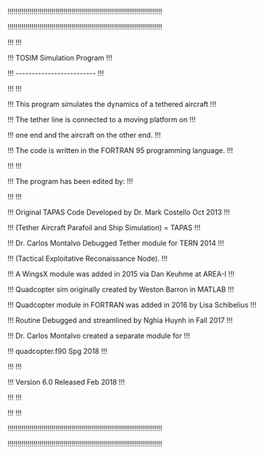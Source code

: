 !!!!!!!!!!!!!!!!!!!!!!!!!!!!!!!!!!!!!!!!!!!!!!!!!!!!!!!!!!!!!!!!!!!!!!!!!!!!!

!!!!!!!!!!!!!!!!!!!!!!!!!!!!!!!!!!!!!!!!!!!!!!!!!!!!!!!!!!!!!!!!!!!!!!!!!!!!!

!!!                                                                       !!!

!!!  TOSIM Simulation Program                                             !!!

!!!  -------------------------                                            !!!

!!!                                                                       !!!

!!!  This program simulates the dynamics of a tethered aircraft           !!!

!!!  The tether line is connected to a moving platform on                 !!!

!!!  one end and the aircraft on the other end.                           !!!

!!!  The code is written in the FORTRAN 95 programming language.          !!!

!!!                                                                       !!!

!!!  The program has been edited by:                                      !!!

!!!                                                                       !!!

!!!  Original TAPAS Code Developed by Dr. Mark Costello Oct 2013          !!!

!!!  (Tether Aircraft Parafoil and Ship Simulation) = TAPAS               !!!

!!!  Dr. Carlos Montalvo Debugged Tether module for TERN 2014             !!!

!!!  (Tactical Exploitative Reconaissance Node).                          !!!

!!!  A WingsX module was added in 2015 via Dan Keuhme at AREA-I           !!!

!!!  Quadcopter sim originally created by Weston Barron in MATLAB         !!!

!!!  Quadcopter module in FORTRAN was added in 2016 by Lisa Schibelius    !!!

!!!  Routine Debugged and streamlined by Nghia Huynh in Fall 2017         !!!

!!!  Dr. Carlos Montalvo created a separate module for                    !!!

!!!  quadcopter.f90 Spg 2018                                              !!!

!!!                                                                       !!!

!!!  Version 6.0 Released Feb 2018                                        !!!

!!!                                                                       !!!

!!!                                                                       !!!

!!!!!!!!!!!!!!!!!!!!!!!!!!!!!!!!!!!!!!!!!!!!!!!!!!!!!!!!!!!!!!!!!!!!!!!!!!!!!

!!!!!!!!!!!!!!!!!!!!!!!!!!!!!!!!!!!!!!!!!!!!!!!!!!!!!!!!!!!!!!!!!!!!!!!!!!!!!


